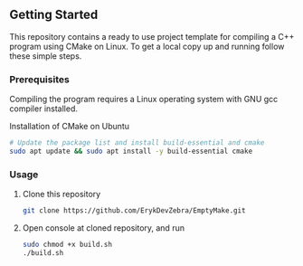<!-- GETTING STARTED -->
## Getting Started
This repository contains a ready to use project template for compiling a C++ program using CMake on Linux.
To get a local copy up and running follow these simple steps.

### Prerequisites
Compiling the program requires a Linux operating system with GNU gcc compiler installed. 

Installation of CMake on Ubuntu
```bash
# Update the package list and install build-essential and cmake
sudo apt update && sudo apt install -y build-essential cmake
```

### Usage
1. Clone this repository
   ```bash
   git clone https://github.com/ErykDevZebra/EmptyMake.git
   ```
2. Open console at cloned repository, and run
   ```bash
   sudo chmod +x build.sh
   ./build.sh
   ```